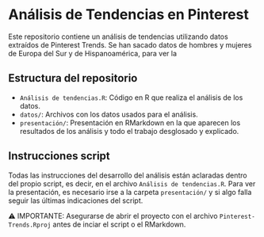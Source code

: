 # Análisis de Tendencias en Pinterest

Este repositorio contiene un análisis de tendencias utilizando datos extraídos de Pinterest Trends. Se han sacado datos de hombres y mujeres de Europa del Sur y de Hispanoamérica, para ver la

## Estructura del repositorio

- `Análisis de tendencias.R`: Código en R que realiza el análisis de los datos. 
- `datos/`: Archivos con los datos usados para el análisis.
- `presentación/`: Presentación en RMarkdown en la que aparecen los resultados de los análisis y todo el trabajo desglosado y explicado. 

## Instrucciones script
Todas las instrucciones del desarrollo del análisis están aclaradas dentro del propio script, es decir, en el archivo `Análisis de tendencias.R`.
Para ver la presentación, es necesario irse a la carpeta `presentación/` y si algo falla seguir las últimas indicaciones del script. 

⚠️ IMPORTANTE: Asegurarse de abrir el proyecto con el archivo `Pinterest-Trends.Rproj` antes de inciar el script o el RMarkdown. 
